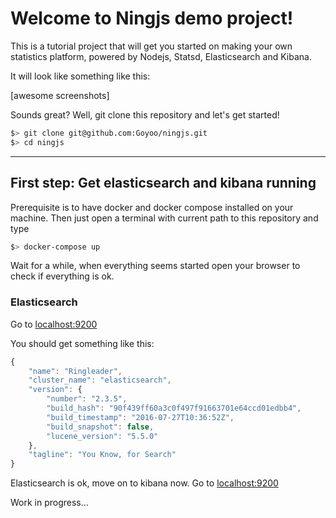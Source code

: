 Welcome to Ningjs demo project!
===================


This is a tutorial project that will get you started on making your own statistics platform, powered by Nodejs, Statsd, Elasticsearch and Kibana.

It will look like something like this:

[awesome screenshots]

Sounds great? Well, git clone this repository and let's get started!

```bash
$> git clone git@github.com:Goyoo/ningjs.git
$> cd ningjs
```

----------


First step: Get elasticsearch and kibana running
-------------

Prerequisite is to have docker and docker compose installed on your machine. Then just open a terminal with current path to this repository and type

```bash
$> docker-compose up
```

Wait for a while, when everything seems started open your browser to check if everything is ok.

### Elasticsearch

Go to [localhost:9200](localhost:9200)

You should get something like this:

```javascript
{
    "name": "Ringleader",
    "cluster_name": "elasticsearch",
    "version": {
        "number": "2.3.5",
        "build_hash": "90f439ff60a3c0f497f91663701e64ccd01edbb4",
        "build_timestamp": "2016-07-27T10:36:52Z",
        "build_snapshot": false,
        "lucene_version": "5.5.0"
    },
    "tagline": "You Know, for Search"
}
```

Elasticsearch is ok, move on to kibana now.
Go to [localhost:9200](localhost:9200)

Work in progress...
